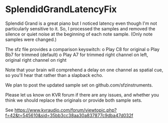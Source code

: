 # SplendidGrandLatencyFix

Splendid Grand is a great piano but I noticed latency even though I'm not
particularly sensitive to it.  So, I processed the samples and removed the
silence or quiet noise at the beginning of each note sample.  (Only note
samples were changed.)

The sfz file provides a comparison keyswitch: 
  o Play C8 for original
  o Play Bb7 for trimmed (default)
  o Play A7 for trimmed right channel on left, original right channel on right

Note that your brain will comprehend a delay on one channel as spatial cue,
so you'll hear that rather than a slapback echo.

We plan to post the updated sample set on github.com/sfzinstruments.

Please let us know on KVR forum if there are any issues, and whether
you think we should replace the originals or provide both sample sets.

See https://www.kvraudio.com/forum/viewtopic.php?f=42&t=545610&sid=35bb3cc38aa30a837877c9dba47d032f

